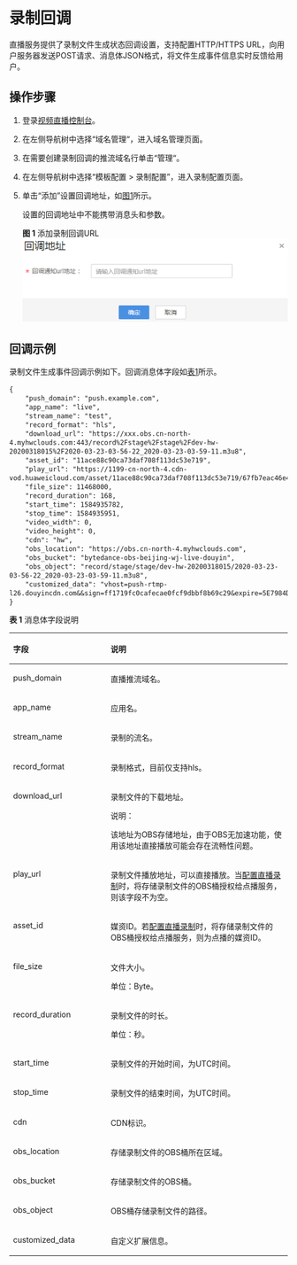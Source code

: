 # 录制回调<a name="live_01_0035"></a>

直播服务提供了录制文件生成状态回调设置，支持配置HTTP/HTTPS URL，向用户服务器发送POST请求、消息体JSON格式，将文件生成事件信息实时反馈给用户。

## 操作步骤<a name="section1219814503715"></a>

1.  登录[视频直播控制台](https://console.huaweicloud.com/live)。
2.  在左侧导航树中选择“域名管理“，进入域名管理页面。
3.  在需要创建录制回调的推流域名行单击“管理“。
4.  在左侧导航树中选择“模板配置 \> 录制配置”，进入录制配置页面。
5.  单击“添加”设置回调地址，如[图1](#fig25094261470)所示。

    设置的回调地址中不能携带消息头和参数。

    **图 1**  添加录制回调URL<a name="fig25094261470"></a>  
    ![](figures/添加录制回调URL.png "添加录制回调URL")


## 回调示例<a name="section83321812146"></a>

录制文件生成事件回调示例如下。回调消息体字段如[表1](#table762632871817)所示。

```
{
    "push_domain": "push.example.com",
    "app_name": "live",
    "stream_name": "test",
    "record_format": "hls",
    "download_url": "https://xxx.obs.cn-north-4.myhwclouds.com:443/record%2Fstage%2Fstage%2Fdev-hw-20200318015%2F2020-03-23-03-56-22_2020-03-23-03-59-11.m3u8",
    "asset_id": "11ace88c90ca73daf708f113dc53e719",
    "play_url": "https://1199-cn-north-4.cdn-vod.huaweicloud.com/asset/11ace88c90ca73daf708f113dc53e719/67fb7eac46e49984e2ec1575323c02fc.m3u8",
    "file_size": 11468000,
    "record_duration": 168,
    "start_time": 1584935782,
    "stop_time": 1584935951,
    "video_width": 0,
    "video_height": 0,
    "cdn": "hw",
    "obs_location": "https://obs.cn-north-4.myhwclouds.com",
    "obs_bucket": "bytedance-obs-beijing-wj-live-douyin",
    "obs_object": "record/stage/stage/dev-hw-20200318015/2020-03-23-03-56-22_2020-03-23-03-59-11.m3u8",
    "customized_data": "vhost=push-rtmp-l26.douyincdn.com&&sign=ff1719fc0cafecae0fcf9dbbf8b69c29&expire=5E7984DA"
}
```

**表 1**  消息体字段说明

<a name="table762632871817"></a>
<table><thead align="left"><tr id="row76271228131815"><th class="cellrowborder" valign="top" width="35%" id="mcps1.2.3.1.1"><p id="p15627132813181"><a name="p15627132813181"></a><a name="p15627132813181"></a>字段</p>
</th>
<th class="cellrowborder" valign="top" width="65%" id="mcps1.2.3.1.2"><p id="p662716283181"><a name="p662716283181"></a><a name="p662716283181"></a>说明</p>
</th>
</tr>
</thead>
<tbody><tr id="row448624602219"><td class="cellrowborder" valign="top" width="35%" headers="mcps1.2.3.1.1 "><p id="p97894214237"><a name="p97894214237"></a><a name="p97894214237"></a>push_domain</p>
</td>
<td class="cellrowborder" valign="top" width="65%" headers="mcps1.2.3.1.2 "><p id="p553711732315"><a name="p553711732315"></a><a name="p553711732315"></a>直播推流域名。</p>
</td>
</tr>
<tr id="row19487146102216"><td class="cellrowborder" valign="top" width="35%" headers="mcps1.2.3.1.1 "><p id="p1178919252314"><a name="p1178919252314"></a><a name="p1178919252314"></a>app_name</p>
</td>
<td class="cellrowborder" valign="top" width="65%" headers="mcps1.2.3.1.2 "><p id="p1653791716238"><a name="p1653791716238"></a><a name="p1653791716238"></a>应用名。</p>
</td>
</tr>
<tr id="row7487046142211"><td class="cellrowborder" valign="top" width="35%" headers="mcps1.2.3.1.1 "><p id="p187891426230"><a name="p187891426230"></a><a name="p187891426230"></a>stream_name</p>
</td>
<td class="cellrowborder" valign="top" width="65%" headers="mcps1.2.3.1.2 "><p id="p1053761722314"><a name="p1053761722314"></a><a name="p1053761722314"></a>录制的流名。</p>
</td>
</tr>
<tr id="row11487164652214"><td class="cellrowborder" valign="top" width="35%" headers="mcps1.2.3.1.1 "><p id="p1878932192315"><a name="p1878932192315"></a><a name="p1878932192315"></a>record_format</p>
</td>
<td class="cellrowborder" valign="top" width="65%" headers="mcps1.2.3.1.2 "><p id="p653731722314"><a name="p653731722314"></a><a name="p653731722314"></a>录制格式，目前仅支持hls。</p>
</td>
</tr>
<tr id="row1248714620228"><td class="cellrowborder" valign="top" width="35%" headers="mcps1.2.3.1.1 "><p id="p177894210232"><a name="p177894210232"></a><a name="p177894210232"></a>download_url</p>
</td>
<td class="cellrowborder" valign="top" width="65%" headers="mcps1.2.3.1.2 "><p id="p1170391215253"><a name="p1170391215253"></a><a name="p1170391215253"></a>录制文件的下载地址。</p>
<div class="note" id="note11674183710111"><a name="note11674183710111"></a><a name="note11674183710111"></a><span class="notetitle"> 说明： </span><div class="notebody"><p id="p17537171717233"><a name="p17537171717233"></a><a name="p17537171717233"></a>该地址为OBS存储地址，由于OBS无加速功能，使用该地址直接播放可能会存在流畅性问题。</p>
</div></div>
</td>
</tr>
<tr id="row1448794642213"><td class="cellrowborder" valign="top" width="35%" headers="mcps1.2.3.1.1 "><p id="p978913215234"><a name="p978913215234"></a><a name="p978913215234"></a>play_url</p>
</td>
<td class="cellrowborder" valign="top" width="65%" headers="mcps1.2.3.1.2 "><p id="p1653718171235"><a name="p1653718171235"></a><a name="p1653718171235"></a>录制文件播放地址，可以直接播放。当<a href="配置直播录制.md#section4159236111015">配置直播录制</a>时，将存储录制文件的OBS桶授权给点播服务，则该字段不为空。</p>
</td>
</tr>
<tr id="row2048714618226"><td class="cellrowborder" valign="top" width="35%" headers="mcps1.2.3.1.1 "><p id="p1878912220231"><a name="p1878912220231"></a><a name="p1878912220231"></a>asset_id</p>
</td>
<td class="cellrowborder" valign="top" width="65%" headers="mcps1.2.3.1.2 "><p id="p653711718235"><a name="p653711718235"></a><a name="p653711718235"></a>媒资ID。若<a href="配置直播录制.md#section4159236111015">配置直播录制</a>时，将存储录制文件的OBS桶授权给点播服务，则为点播的媒资ID。</p>
</td>
</tr>
<tr id="row1862712289187"><td class="cellrowborder" valign="top" width="35%" headers="mcps1.2.3.1.1 "><p id="p578913262316"><a name="p578913262316"></a><a name="p578913262316"></a>file_size</p>
</td>
<td class="cellrowborder" valign="top" width="65%" headers="mcps1.2.3.1.2 "><p id="p156281652205010"><a name="p156281652205010"></a><a name="p156281652205010"></a>文件大小。</p>
<p id="p2537917192315"><a name="p2537917192315"></a><a name="p2537917192315"></a>单位：Byte。</p>
</td>
</tr>
<tr id="row13627328161815"><td class="cellrowborder" valign="top" width="35%" headers="mcps1.2.3.1.1 "><p id="p167893202319"><a name="p167893202319"></a><a name="p167893202319"></a>record_duration</p>
</td>
<td class="cellrowborder" valign="top" width="65%" headers="mcps1.2.3.1.2 "><p id="p459122116523"><a name="p459122116523"></a><a name="p459122116523"></a>录制文件的时长。</p>
<p id="p1853791718231"><a name="p1853791718231"></a><a name="p1853791718231"></a>单位：秒。</p>
</td>
</tr>
<tr id="row1162752871815"><td class="cellrowborder" valign="top" width="35%" headers="mcps1.2.3.1.1 "><p id="p3789023237"><a name="p3789023237"></a><a name="p3789023237"></a>start_time</p>
</td>
<td class="cellrowborder" valign="top" width="65%" headers="mcps1.2.3.1.2 "><p id="p1453761710235"><a name="p1453761710235"></a><a name="p1453761710235"></a>录制文件的开始时间，为UTC时间。</p>
</td>
</tr>
<tr id="row662712814181"><td class="cellrowborder" valign="top" width="35%" headers="mcps1.2.3.1.1 "><p id="p117891423231"><a name="p117891423231"></a><a name="p117891423231"></a>stop_time</p>
</td>
<td class="cellrowborder" valign="top" width="65%" headers="mcps1.2.3.1.2 "><p id="p115371117182314"><a name="p115371117182314"></a><a name="p115371117182314"></a>录制文件的结束时间，为UTC时间。</p>
</td>
</tr>
<tr id="row11627182816180"><td class="cellrowborder" valign="top" width="35%" headers="mcps1.2.3.1.1 "><p id="p13789102172315"><a name="p13789102172315"></a><a name="p13789102172315"></a>cdn</p>
</td>
<td class="cellrowborder" valign="top" width="65%" headers="mcps1.2.3.1.2 "><p id="p15537017122313"><a name="p15537017122313"></a><a name="p15537017122313"></a>CDN标识。</p>
</td>
</tr>
<tr id="row20627728101812"><td class="cellrowborder" valign="top" width="35%" headers="mcps1.2.3.1.1 "><p id="p778912142315"><a name="p778912142315"></a><a name="p778912142315"></a>obs_location</p>
</td>
<td class="cellrowborder" valign="top" width="65%" headers="mcps1.2.3.1.2 "><p id="p1453871722319"><a name="p1453871722319"></a><a name="p1453871722319"></a>存储录制文件的OBS桶所在区域。</p>
</td>
</tr>
<tr id="row862782813188"><td class="cellrowborder" valign="top" width="35%" headers="mcps1.2.3.1.1 "><p id="p57891623232"><a name="p57891623232"></a><a name="p57891623232"></a>obs_bucket</p>
</td>
<td class="cellrowborder" valign="top" width="65%" headers="mcps1.2.3.1.2 "><p id="p8538121720237"><a name="p8538121720237"></a><a name="p8538121720237"></a>存储录制文件的OBS桶。</p>
</td>
</tr>
<tr id="row8418120102317"><td class="cellrowborder" valign="top" width="35%" headers="mcps1.2.3.1.1 "><p id="p1778910219234"><a name="p1778910219234"></a><a name="p1778910219234"></a>obs_object</p>
</td>
<td class="cellrowborder" valign="top" width="65%" headers="mcps1.2.3.1.2 "><p id="p9120163454814"><a name="p9120163454814"></a><a name="p9120163454814"></a>OBS桶存储录制文件的路径。</p>
</td>
</tr>
<tr id="row241816012318"><td class="cellrowborder" valign="top" width="35%" headers="mcps1.2.3.1.1 "><p id="p7789524235"><a name="p7789524235"></a><a name="p7789524235"></a>customized_data</p>
</td>
<td class="cellrowborder" valign="top" width="65%" headers="mcps1.2.3.1.2 "><p id="p153818171235"><a name="p153818171235"></a><a name="p153818171235"></a>自定义扩展信息。</p>
</td>
</tr>
</tbody>
</table>

